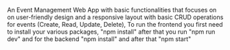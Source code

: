 An Event Management Web App with basic functionalities that focuses on on user-friendly design and a responsive layout with basic CRUD operations for events (Create, Read, Update, Delete),
To run the frontend you first need to install your various packages, "npm install" after that you run "npm run dev" and for the backend "npm install" and after that "npm start"
